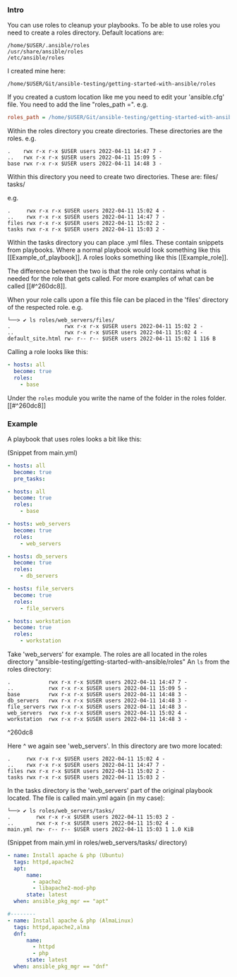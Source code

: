 ### Intro
You can use roles to cleanup your playbooks. To be able to use roles you need to create a roles directory. 
Default locations are:
```plaintext
/home/$USER/.ansible/roles 
/usr/share/ansible/roles
/etc/ansible/roles 
```

I created mine here:
```plaintext
/home/$USER/Git/ansible-testing/getting-started-with-ansible/roles
```

If you created a custom location like me you need to edit your 'ansible.cfg' file. You need to add the line "roles_path =".
e.g.
```ini
roles_path = /home/$USER/Git/ansible-testing/getting-started-with-ansible/roles
```

Within the roles directory you create directories. These directories are the roles. 
e.g.
```plaintext
.    rwx r-x r-x $USER users 2022-04-11 14:47 7 -
..   rwx r-x r-x $USER users 2022-04-11 15:09 5 -
base rwx r-x r-x $USER users 2022-04-11 14:48 3 -
```

Within this directory you need to create two directories. These are:
files/
tasks/

e.g.
```plaintext
.     rwx r-x r-x $USER users 2022-04-11 15:02 4 -
..    rwx r-x r-x $USER users 2022-04-11 14:47 7 -
files rwx r-x r-x $USER users 2022-04-11 15:02 2 -
tasks rwx r-x r-x $USER users 2022-04-11 15:03 2 -
```

Within the tasks directory you can place .yml files. These contain snippets from playbooks. Where a normal playbook would look something like this [[Example_of_playbook]]. A roles looks something like this [[Example_role]].

The difference between the two is that the role only contains what is needed for the role that gets called. For more examples of what can be called [[#^260dc8]].

When your role calls upon a file this file can be placed in the 'files' directory of the respected role.
e.g.
```plaintext
└──> ✔ ls roles/web_servers/files/
.                 rwx r-x r-x $USER users 2022-04-11 15:02 2 -
..                rwx r-x r-x $USER users 2022-04-11 15:02 4 -
default_site.html rw- r-- r-- $USER users 2022-04-11 15:02 1 116 B
```

Calling a role looks like this:
```yaml
- hosts: all
  become: true
  roles:
    - base
```

Under the `roles` module you write the name of the folder in the roles folder. [[#^260dc8]]

### Example
A playbook that uses roles looks a bit like this:

(Snippet from main.yml)
```yaml
- hosts: all
  become: true
  pre_tasks:

- hosts: all
  become: true
  roles:
    - base

- hosts: web_servers
  become: true
  roles:
    - web_servers

- hosts: db_servers
  become: true
  roles:
    - db_servers

- hosts: file_servers
  become: true
  roles:
    - file_servers

- hosts: workstation
  become: true
  roles:
    - workstation
```

Take 'web_servers' for example. The roles are all located in the roles directory "ansible-testing/getting-started-with-ansible/roles"
An `ls` from the roles directory:
```plaintext
.            rwx r-x r-x $USER users 2022-04-11 14:47 7 -
..           rwx r-x r-x $USER users 2022-04-11 15:09 5 -
base         rwx r-x r-x $USER users 2022-04-11 14:48 3 -
db_servers   rwx r-x r-x $USER users 2022-04-11 14:48 3 -
file_servers rwx r-x r-x $USER users 2022-04-11 14:48 3 -
web_servers  rwx r-x r-x $USER users 2022-04-11 15:02 4 -
workstation  rwx r-x r-x $USER users 2022-04-11 14:48 3 -
```

^260dc8

Here ^ we again see 'web_servers'. In this directory are two more located:
```plaintext
.     rwx r-x r-x $USER users 2022-04-11 15:02 4 -
..    rwx r-x r-x $USER users 2022-04-11 14:47 7 -
files rwx r-x r-x $USER users 2022-04-11 15:02 2 -
tasks rwx r-x r-x $USER users 2022-04-11 15:03 2 -
```

In the tasks directory is the 'web_servers' part of the original playbook located. The file is called main.yml again (in my case):
```plaintext
└──> ✔ ls roles/web_servers/tasks/
.        rwx r-x r-x $USER users 2022-04-11 15:03 2 -
..       rwx r-x r-x $USER users 2022-04-11 15:02 4 -
main.yml rw- r-- r-- $USER users 2022-04-11 15:03 1 1.0 KiB
```

(Snippet from main.yml in roles/web_servers/tasks/ directory)
```yaml
- name: Install apache & php (Ubuntu)
  tags: httpd,apache2
  apt:
      name:
        - apache2
        - libapache2-mod-php
      state: latest
  when: ansible_pkg_mgr == "apt"

#--------
- name: Install apache & php (AlmaLinux)
  tags: httpd,apache2,alma
  dnf:
      name:
        - httpd
        - php
      state: latest
  when: ansible_pkg_mgr == "dnf"

```
